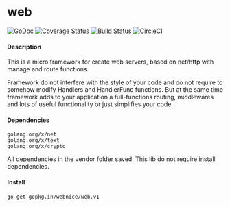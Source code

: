 # web

[![GoDoc](https://godoc.org/gopkg.in/webnice/web.v1?status.png)](http://godoc.org/gopkg.in/webnice/web.v1)
[![Coverage Status](https://coveralls.io/repos/github/webnice/web/badge.svg?branch=v1)](https://coveralls.io/github/webnice/web?branch=v1)
[![Build Status](https://travis-ci.org/webnice/web.svg?branch=v1)](https://travis-ci.org/webnice/web)
[![CircleCI](https://circleci.com/gh/webnice/web/tree/v1.svg?style=svg)](https://circleci.com/gh/webnice/web/tree/v1)

#### Description
This is a micro framework for create web servers, based on net/http with manage and route functions.

Framework do not interfere with the style of your code and do not require to somehow modify Handlers and HandlerFunc functions.
But at the same time framework adds to your application a full-functions routing, middlewares and lots of useful functionality or just simplifies your code.


#### Dependencies

	golang.org/x/net
	golang.org/x/text
	golang.org/x/crypto

All dependencies in the vendor folder saved. This lib do not require install dependencies.


#### Install
```bash
go get gopkg.in/webnice/web.v1
```
